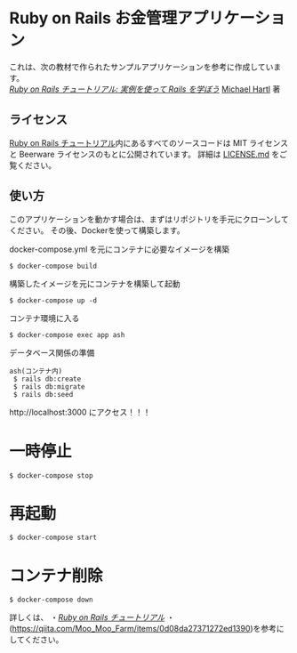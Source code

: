 # Ruby on Rails お金管理アプリケーション

これは、次の教材で作られたサンプルアプリケーションを参考に作成しています。   
[*Ruby on Rails チュートリアル: 実例を使って Rails を学ぼう*](http://railstutorial.jp/)
[Michael Hartl](http://www.michaelhartl.com/) 著

## ライセンス

[Ruby on Rails チュートリアル](http://railstutorial.jp/)内にあるすべてのソースコードは
MIT ライセンスと Beerware ライセンスのもとに公開されています。
詳細は [LICENSE.md](LICENSE.md) をご覧ください。

## 使い方

このアプリケーションを動かす場合は、まずはリポジトリを手元にクローンしてください。
その後、Dockerを使って構築します。

docker-compose.yml を元にコンテナに必要なイメージを構築
```
$ docker-compose build
```

構築したイメージを元にコンテナを構築して起動
```
$ docker-compose up -d
```

コンテナ環境に入る
```
$ docker-compose exec app ash
```

データベース関係の準備
```
ash(コンテナ内)
 $ rails db:create
 $ rails db:migrate
 $ rails db:seed
```

http://localhost:3000 にアクセス！！！


# 一時停止
```
$ docker-compose stop
```
# 再起動
```
$ docker-compose start
```
# コンテナ削除
```
$ docker-compose down
```
詳しくは、
・[*Ruby on Rails チュートリアル*](http://railstutorial.jp/)
・(https://qiita.com/Moo_Moo_Farm/items/0d08da27371272ed1390)を参考にしてください。
